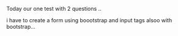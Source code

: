 Today our one test with 2 questions ..

i have to create a form using boootstrap and input tags alsoo with bootstrap...
